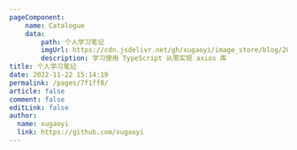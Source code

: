 ```yaml
---
pageComponent:
    name: Catalogue
    data:
        path: 个人学习笔记
        imgUrl: https://cdn.jsdelivr.net/gh/xugaoyi/image_store/blog/20200105104632.png
        description: 学习使用 TypeScript 从零实现 axios 库
title: 个人学习笔记
date: 2022-11-22 15:14:19
permalink: /pages/7f1ff0/
article: false
comment: false
editLink: false
author: 
  name: xugaoyi
  link: https://github.com/xugaoyi
---
```

